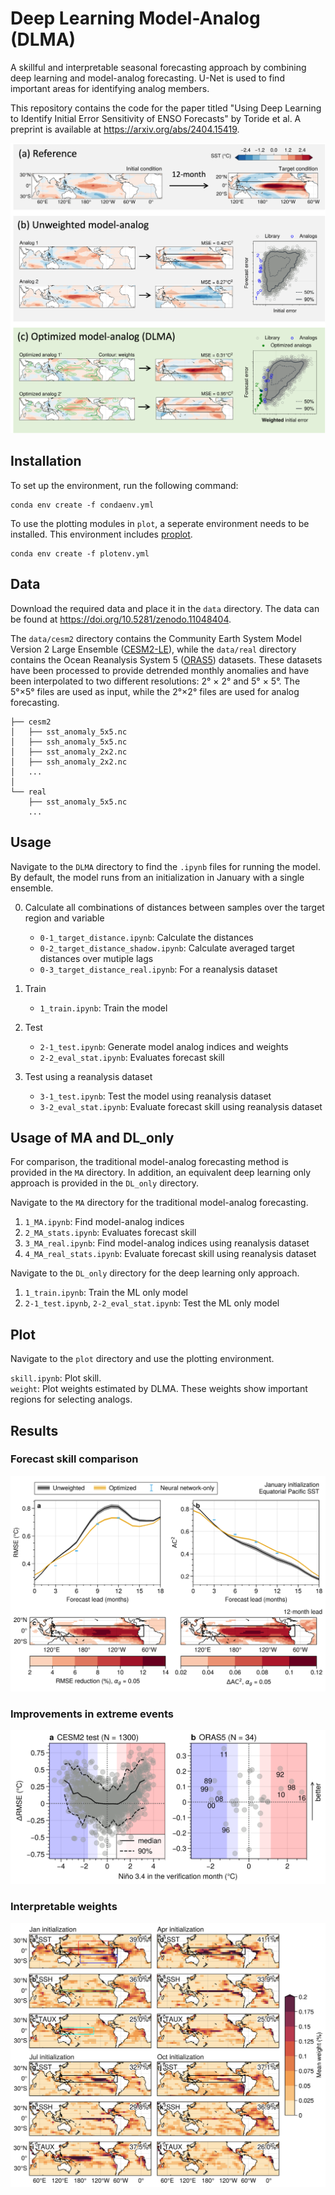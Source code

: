 # Deep Learning Model-Analog (DLMA)

A skillful and interpretable seasonal forecasting approach by combining deep learning and model-analog forecasting. U-Net is used to find important areas for identifying analog members.

This repository contains the code for the paper titled "Using Deep Learning to Identify Initial Error Sensitivity of ENSO Forecasts" by Toride et al. A preprint is available at https://arxiv.org/abs/2404.15419.

![overview](images/figure1.png)

## Installation
To set up the environment, run the following command:  
```
conda env create -f condaenv.yml
```  

To use the plotting modules in `plot`, a seperate environment needs to be installed. This environment includes [proplot](https://proplot.readthedocs.io/en/stable/).
```
conda env create -f plotenv.yml
```  

## Data
Download the required data and place it in the `data` directory. The data can be found at https://doi.org/10.5281/zenodo.11048404.

The `data/cesm2` directory contains the Community Earth System Model Version 2 Large Ensemble ([CESM2-LE](https://doi.org/10.26024/kgmp-c556)), while the `data/real` directory contains the Ocean Reanalysis System 5 ([ORAS5](https://doi.org/10.24381/cds.67e8eeb7)) datasets. These datasets have been processed to provide detrended monthly anomalies and have been interpolated to two different resolutions: 2° × 2° and 5° × 5°. The 5°×5° files are used as input, while the 2°×2° files are used for analog forecasting.
```
├── cesm2
│   ├── sst_anomaly_5x5.nc
│   ├── ssh_anomaly_5x5.nc
│   ├── sst_anomaly_2x2.nc
│   ├── ssh_anomaly_2x2.nc
│   ...
│   
└── real
    ├── sst_anomaly_5x5.nc
    ...
```

## Usage
Navigate to the `DLMA` directory to find the `.ipynb` files for running the model. By default, the model runs from an initialization in January with a single ensemble.

0. Calculate all combinations of distances between samples over the target region and variable  
    - `0-1_target_distance.ipynb`: Calculate the distances
    - `0-2_target_distance_shadow.ipynb`: Calculate averaged target distances over mutiple lags
    - `0-3_target_distance_real.ipynb`: For a reanalysis dataset

1. Train
    - `1_train.ipynb`: Train the model

2. Test
    - `2-1_test.ipynb`: Generate model analog indices and weights 
    - `2-2_eval_stat.ipynb`: Evaluates forecast skill

3. Test using a reanalysis dataset
    - `3-1_test.ipynb`: Test the model using reanalysis dataset
    - `3-2_eval_stat.ipynb`: Evaluate forecast skill using reanalysis dataset

## Usage of MA and DL_only
For comparison, the traditional model-analog forecasting method is provided in the `MA` directory. In addition, an equivalent deep learning only approach is provided in the `DL_only` directory.

Navigate to the `MA` directory for the traditional model-analog forecasting.

1. `1_MA.ipynb`: Find model-analog indices
2. `2_MA_stats.ipynb`: Evaluates forecast skill
3. `3_MA_real.ipynb`: Find model-analog indices using reanalysis dataset
4. `4_MA_real_stats.ipynb`: Evaluate forecast skill using reanalysis dataset

Navigate to the `DL_only` directory for the deep learning only approach.

1. `1_train.ipynb`: Train the ML only model
2.  `2-1_test.ipynb`, `2-2_eval_stat.ipynb`: Test the ML only model

## Plot
Navigate to the `plot` directory and use the plotting environment.

`skill.ipynb`: Plot skill.  
`weight`: Plot weights estimated by DLMA. These weights show important regions for selecting analogs.

## Results

### Forecast skill comparison
![skill](images/figure2.png)

### Improvements in extreme events
![extreme](images/figure3.png)

### Interpretable weights
![weight](images/figure4.png)
